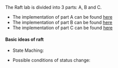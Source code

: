 The Raft lab is divided into 3 parts: A, B and C.  
* The implementation of part A can be found [here](PartA)
* The implementation of part B can be found [here](PartB)
* The implementation of part C can be found [here](PartC)

#### Basic ideas of raft
* State Maching:

* Possible conditions of status change:
